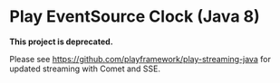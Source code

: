 # Play EventSource Clock (Java 8)

**This project is deprecated.**

Please see https://github.com/playframework/play-streaming-java for updated streaming with Comet and SSE.

